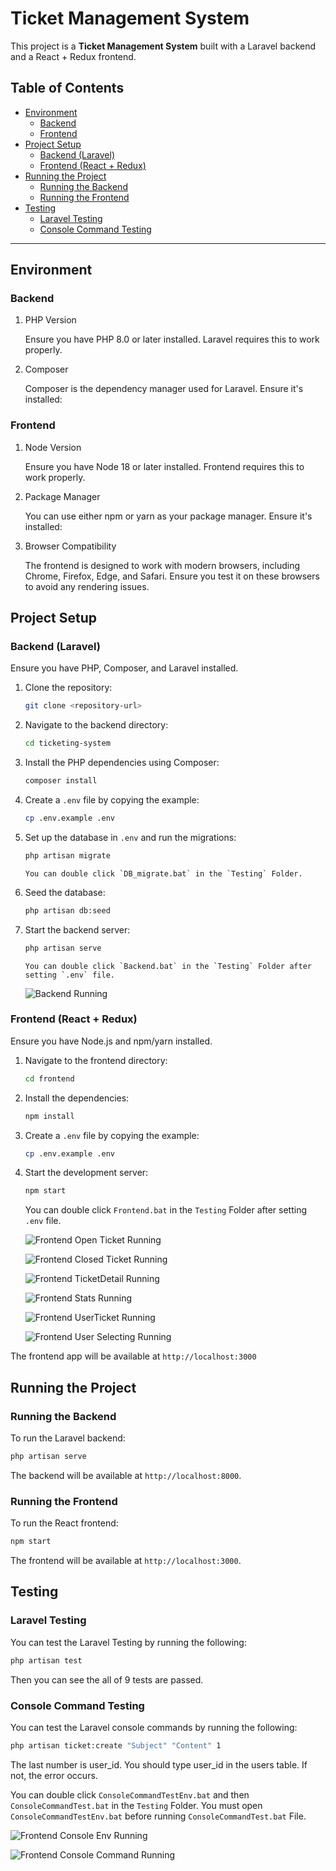 # Ticket Management System

This project is a **Ticket Management System** built with a Laravel backend and a React + Redux frontend.

## Table of Contents
- [Environment](#environment)
  - [Backend](#backend)
  - [Frontend](#frontend)
- [Project Setup](#project-setup)
  - [Backend (Laravel)](#backend-laravel)
  - [Frontend (React + Redux)](#frontend-react--redux)
- [Running the Project](#running-the-project)
  - [Running the Backend](#running-the-backend)
  - [Running the Frontend](#running-the-frontend)
- [Testing](#testing)
  - [Laravel Testing](#laravel-testing)
  - [Console Command Testing](#console-command-testing)

---

## Environment

### Backend

1. PHP Version

     Ensure you have PHP 8.0 or later installed. Laravel requires this to work properly.

2. Composer

     Composer is the dependency manager used for Laravel. Ensure it's installed:

### Frontend

1. Node Version

     Ensure you have Node 18 or later installed. Frontend requires this to work properly.

2. Package Manager

     You can use either npm or yarn as your package manager. Ensure it's installed:

3. Browser Compatibility

     The frontend is designed to work with modern browsers, including Chrome, Firefox, Edge, and Safari. Ensure you test it on these browsers to avoid any rendering issues.

## Project Setup

### Backend (Laravel)

Ensure you have PHP, Composer, and Laravel installed.

1. Clone the repository:

   ```bash
   git clone <repository-url>
   ```

2. Navigate to the backend directory:

   ```bash
   cd ticketing-system
   ```
3. Install the PHP dependencies using Composer:
   ```bash
   composer install
   ```
4. Create a `.env` file by copying the example:
   ```bash
   cp .env.example .env
   ```
5. Set up the database in `.env` and run the migrations:
   ```bash
   php artisan migrate
   ```

   ```
   You can double click `DB_migrate.bat` in the `Testing` Folder.
   ```
6. Seed the database:
   ```bash
   php artisan db:seed
   ```
7. Start the backend server:
   ```bash
   php artisan serve
   ```

   ```
   You can double click `Backend.bat` in the `Testing` Folder after setting `.env` file.
   ```

   ![Backend Running](./Images/Backend.png)

### Frontend (React + Redux)
Ensure you have Node.js and npm/yarn installed.

1. Navigate to the frontend directory:
   ```bash
   cd frontend
   ```

2. Install the dependencies:
   ```bash
   npm install
   ```
3. Create a `.env` file by copying the example:
   ```bash
   cp .env.example .env
   ```
4. Start the development server:
   ```bash
   npm start
   ```
   
   You can double click `Frontend.bat` in the `Testing` Folder after setting `.env` file.

   ![Frontend Open Ticket Running](./Images/Open_Ticket.png)

   ![Frontend Closed Ticket Running](./Images/Closed_Tickets.png)

   ![Frontend TicketDetail Running](./Images/Ticket_Detail.png)

   ![Frontend Stats Running](./Images/Stats.png)

   ![Frontend UserTicket Running](./Images/User_Tickets.png)

   ![Frontend User Selecting Running](./Images/User_Selecting.png)



The frontend app will be available at `http://localhost:3000`

## Running the Project

### Running the Backend
To run the Laravel backend:
   ```bash
   php artisan serve
   ```
The backend will be available at `http://localhost:8000`.

### Running the Frontend

To run the React frontend:

   ```bash
   npm start
   ```
The frontend will be available at `http://localhost:3000`.

## Testing

### Laravel Testing
   You can test the Laravel Testing by running the following:
   ```bash
   php artisan test
   ```
   Then you can see the all of 9 tests are passed.

### Console Command Testing

   You can test the Laravel console commands by running the following:

   ```bash
   php artisan ticket:create "Subject" "Content" 1
   ```
   
   The last number is user_id. You should type user_id in the users table. If not, the error occurs.

   You can double click `ConsoleCommandTestEnv.bat` and then `ConsoleCommandTest.bat` in the `Testing` Folder. You must open `ConsoleCommandTestEnv.bat` before running `ConsoleCommandTest.bat` File.

   ![Frontend Console Env Running](./Images/ConsoleEnv.png)

   ![Frontend Console Command Running](./Images/Console_Command.png)
